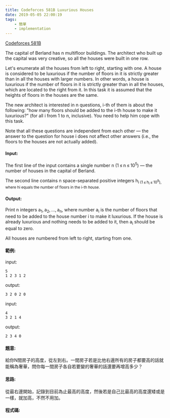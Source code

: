 ```yaml
---
title: Codeforces 581B Luxurious Houses
date: 2019-05-05 22:00:19
tags:
    - 簡單
    - implementation
---
```

[Codeforces 581B](https://codeforces.com/problemset/problem/581/B)
<!-- more -->
The capital of Berland has n multifloor buildings. The architect who built up the capital was very creative, so all the houses were built in one row.

Let's enumerate all the houses from left to right, starting with one. A house is considered to be luxurious if the number of floors in it is strictly greater than in all the houses with larger numbers. In other words, a house is luxurious if the number of floors in it is strictly greater than in all the houses, which are located to the right from it. In this task it is assumed that the heights of floors in the houses are the same.

The new architect is interested in n questions, i-th of them is about the following: "how many floors should be added to the i-th house to make it luxurious?" (for all i from 1 to n, inclusive). You need to help him cope with this task.

Note that all these questions are independent from each other — the answer to the question for house i does not affect other answers (i.e., the floors to the houses are not actually added).

#### Input:
The first line of the input contains a single number n (1 ≤ n ≤ 10<sup>5</sup>) — the number of houses in the capital of Berland.

The second line contains n space-separated positive integers h<sub>i (1 ≤ h<sub>i</sub> ≤ 10<sup>9</sup>), where hi equals the number of floors in the i-th house. 

#### Output:
Print n integers a<sub>1</sub>, a<sub>2</sub>, ..., a<sub>n</sub>, where number a<sub>i</sub> is the number of floors that need to be added to the house number i to make it luxurious. If the house is already luxurious and nothing needs to be added to it, then a<sub>i</sub> should be equal to zero.

All houses are numbered from left to right, starting from one.

#### 範例:
input:
```
5
1 2 3 1 2
```
output:
```
3 2 0 2 0 
```
input:
```
4
3 2 1 4
```
output:
```
2 3 4 0 
```
#### 題意:
給你N間房子的高度，從左到右。一間房子若是比他右邊所有的房子都要高的話就能稱為奢華，問你每一間房子各自若要變的奢華的話還要再增高多少？

#### 思路:
從最右邊開始，記錄到目前為止最高的高度，然後若是自己比最高的高度還矮或是一樣，就加高，不然不用加。

#### 程式碼:
<script src="https://gist.github.com/Daviswww/50eceb9a682e44901b10ccabb961c6a8.js"></script>
